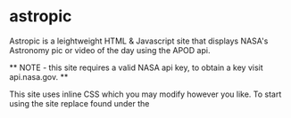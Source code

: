 # astropic
Astropic is a leightweight HTML & Javascript site that displays NASA's Astronomy pic or video of the day using the APOD api.

** NOTE - this site requires a valid NASA api key, to obtain a key visit api.nasa.gov. **

This site uses inline CSS which you may modify however you like. To start using the site replace <your key here> found under the <script> tag. Deploy html file to your webserver/host and enjoy the stars!!
If picture does not load use vid.html
